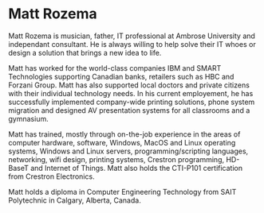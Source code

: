 # Matt Rozema

Matt Rozema is musician, father, IT professional at Ambrose University and independant consultant. He is always willing to help solve their IT whoes or design a solution that brings a new idea to life.

Matt has worked for the world-class companies IBM and SMART Technologies supporting Canadian banks, retailers such as HBC and Forzani Group. Matt has also supported local doctors and private citizens with their individual technology needs. In his current employement, he has successfully implemented company-wide printing solutions, phone system migration and designed AV presentation systems for all classrooms and a gymnasium.

Matt has trained, mostly through on-the-job experience in the areas of computer hardware, software, Windows, MacOS and Linux operating systems, Windows and Linux servers, programming/scripting languages, networking, wifi design, printing systems, Crestron programming, HD-BaseT and Internet of Things. Matt also holds the CTI-P101 certification from Crestron Electronics.

Matt holds a diploma in Computer Engineering Technology from SAIT Polytechnic in Calgary, Alberta, Canada.
